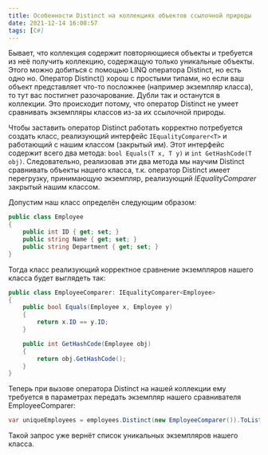 ```yaml
---
title: Особенности Distinct на коллекциях объектов ссылочной природы
date: 2021-12-14 16:08:57
tags: [C#]
---
```


Бывает, что коллекция содержит повторяющиеся объекты и требуется из неё получить коллекцию, содержащую только уникальные объекты. Этого можно добиться с помощью LINQ оператора Distinct, но есть одно но. Оператор Distinct() хорош с простыми типами, но если ваш объект представляет что-то посложнее (например экземпляр класса), то тут вас постигнет разочарование. Дубли так и останутся в коллекции. Это происходит потому, что оператор Distinct не умеет сравнивать экземпляры классов из-за их ссылочной природы.

Чтобы заставить оператор Distinct работать корректно потребуется создать класс, реализующий интерфейс ```IEqualityComparer<T>``` и работающий с нашим классом (закрытый им). Этот интерфейс содержит всего два метода: ```bool Equals(T x, T y)``` и ```int GetHashCode(T obj)```. Следовательно, реализовав эти два метода мы научим Distinct сравнивать объекты нашего класса, т.к. оператор Distinct имеет перегрузку, принимающую экземпляр, реализующий *IEqualityComparer* закрытый нашим классом.

Допустим наш класс определён следующим образом:
``` csharp
public class Employee
{
    public int ID { get; set; }
    public string Name { get; set; }
    public string Department { get; set; }
}
```

Тогда класс реализующий корректное сравнение экземпляров нашего класса будет выглядеть так:
``` csharp
public class EmployeeComparer: IEqualityComparer<Employee>
{
    public bool Equals(Employee x, Employee y)
    {
        return x.ID == y.ID;
    }

    public int GetHashCode(Employee obj)
    {
        return obj.GetHashCode();
    }
}
```

Теперь при вызове оператора Distinct на нашей коллекции ему требуется в параметрах передать экземпляр нашего сравнивателя EmployeeComparer:
``` csharp
var uniqueEmployees = employees.Distinct(new EmployeeComparer()).ToList();
```

Такой запрос уже вернёт список уникальных экземпляров нашего класса.
